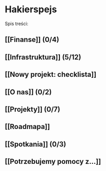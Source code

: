 Hakierspejs
===========

Spis treści:

<!--

ls * | rg -v '^Home.md$' | sed -e 's/\.md$/]]/g' -e 's/^/## [[/g' | sort

-->

## [[Finanse]] (0/4)
## [[Infrastruktura]] (5/12)
## [[Nowy projekt: checklista]]
## [[O nas]] (0/2)
## [[Projekty]] (0/7)
## [[Roadmapa]]
## [[Spotkania]] (0/3)
## [[Potrzebujemy pomocy z...]]
